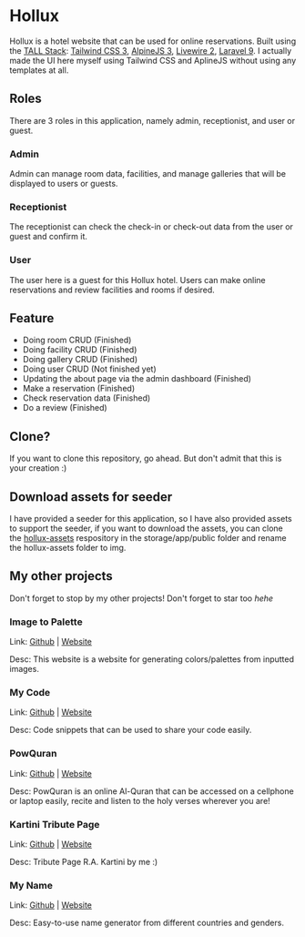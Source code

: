 # Hollux

Hollux is a hotel website that can be used for online reservations. Built using the [TALL Stack](https://tallstack.dev/): [Tailwind CSS 3](https://tailwindcss.com/), [AlpineJS 3](https://alpinejs.dev/), [Livewire 2](https://laravel-livewire.com/), [Laravel 9](https://laravel.com/). I actually made the UI here myself using Tailwind CSS and AplineJS without using any templates at all.

## Roles

There are 3 roles in this application, namely admin, receptionist, and user or guest.

### Admin

Admin can manage room data, facilities, and manage galleries that will be displayed to users or guests.

### Receptionist

The receptionist can check the check-in or check-out data from the user or guest and confirm it.

### User

The user here is a guest for this Hollux hotel. Users can make online reservations and review facilities and rooms if desired.

## Feature

- Doing room CRUD (Finished)
- Doing facility CRUD (Finished)
- Doing gallery CRUD (Finished)
- Doing user CRUD (Not finished yet)
- Updating the about page via the admin dashboard (Finished)
- Make a reservation (Finished)
- Check reservation data (Finished)
- Do a review (Finished)

## Clone?

If you want to clone this repository, go ahead. But don't admit that this is your creation :)

## Download assets for seeder

I have provided a seeder for this application, so I have also provided assets to support the seeder, if you want to download the assets, you can clone the [hollux-assets](https://github.com/abinoval/hollux-assets) respository in the storage/app/public folder and rename the hollux-assets folder to img.

## My other projects

Don't forget to stop by my other projects! Don't forget to star too *hehe*

### Image to Palette

Link: [Github](https://github.com/abinoval/image-to-palette) | [Website](https://ksana.in/itp)

Desc: This website is a website for generating colors/palettes from inputted images.

### My Code

Link: [Github](https://github.com/abinoval/my-code) | [Website](http://mycode.great-site.net/)

Desc: Code snippets that can be used to share your code easily.

### PowQuran

Link: [Github](https://github.com/abinoval/PowQuran) | [Website](https://abinoval.github.io/PowQuran/)

Desc: PowQuran is an online Al-Quran that can be accessed on a cellphone or laptop easily, recite and listen to the holy verses wherever you are!

### Kartini Tribute Page

Link: [Github](https://github.com/abinoval/kartini-tribute-page) | [Website](http://radenayukartini.great-site.net/)

Desc: Tribute Page R.A. Kartini by me :)

### My Name

Link: [Github](https://github.com/abinoval/myname) | [Website](https://ksana.in/my)

Desc: Easy-to-use name generator from different countries and genders.
